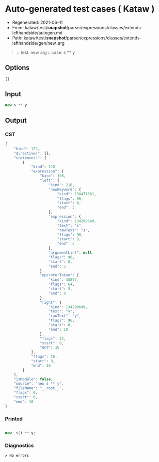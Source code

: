 # Auto-generated test cases ( Kataw )
- Regenerated: 2021-06-11
- From: kataw/test/__snapshot__/parser/expressions/classes/extends-lefthandside/autogen.md
- Path: kataw/test/__snapshot__/parser/expressions/classes/extends-lefthandside/gen/new_arg
> :: test: new arg
> :: case: s ** y
## Options

`````js
{}
`````
## Input

`````js
new s ** y
`````
## Output

### CST

```javascript
{
    "kind": 122,
    "directives": [],
    "statements": [
        {
            "kind": 120,
            "expression": {
                "kind": 198,
                "left": {
                    "kind": 210,
                    "newKeyword": {
                        "kind": 138477661,
                        "flags": 96,
                        "start": 0,
                        "end": 3
                    },
                    "expression": {
                        "kind": 134299649,
                        "text": "s",
                        "rawText": "s",
                        "flags": 96,
                        "start": 3,
                        "end": 5
                    },
                    "argumentList": null,
                    "flags": 96,
                    "start": 0,
                    "end": 5
                },
                "operatorToken": {
                    "kind": 35897,
                    "flags": 64,
                    "start": 5,
                    "end": 8
                },
                "right": {
                    "kind": 134299649,
                    "text": "y",
                    "rawText": "y",
                    "flags": 96,
                    "start": 8,
                    "end": 10
                },
                "flags": 32,
                "start": 0,
                "end": 10
            },
            "flags": 16,
            "start": 0,
            "end": 10
        }
    ],
    "isModule": false,
    "source": "new s ** y",
    "fileName": "__root__",
    "flags": 0,
    "start": 0,
    "end": 10
}
```

### Printed

```javascript

new  s() ** y;
```

### Diagnostics

```javascript
✔ No errors
```


